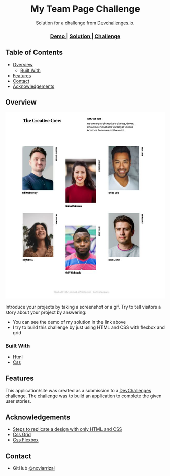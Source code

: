 <!-- Please update value in the {}  -->

<h1 align="center">My Team Page Challenge</h1>

<div align="center">
   Solution for a challenge from  <a href="http://devchallenges.io" target="_blank">Devchallenges.io</a>.
</div>

<div align="center">
  <h3>
    <a href="https://noviarrizal.github.io/my-team-page/">
      Demo
    </a>
    <span> | </span>
    <a href="https://github.com/noviarrizal/my-team-page">
      Solution
    </a>
    <span> | </span>
    <a href="https://devchallenges.io/challenges/hhmesazsqgKXrTkYkt0U">
      Challenge
    </a>
  </h3>
</div>

<!-- TABLE OF CONTENTS -->

## Table of Contents

- [Overview](#overview)
  - [Built With](#built-with)
- [Features](#features)
- [Contact](#contact)
- [Acknowledgements](#acknowledgements)

<!-- OVERVIEW -->

## Overview

![screenshot](./img/my-team-page-desktop.JPG)

Introduce your projects by taking a screenshot or a gif. Try to tell visitors a story about your project by answering:

- You can see the demo of my solution in the link above
- I try to build this challenge by just using HTML and CSS with flexbox and grid

### Built With

<!-- This section should list any major frameworks that you built your project using. Here are a few examples.-->

- [Html](https://www.w3schools.com/html/)
- [Css](https://www.w3schools.com/css/)

## Features

<!-- List the features of your application or follow the template. Don't share the figma file here :) -->

This application/site was created as a submission to a [DevChallenges](https://devchallenges.io/challenges) challenge. The [challenge](https://devchallenges.io/challenges/hhmesazsqgKXrTkYkt0U) was to build an application to complete the given user stories.

## Acknowledgements

<!-- This section should list any articles or add-ons/plugins that helps you to complete the project. This is optional but it will help you in the future. For exmpale -->

- [Steps to replicate a design with only HTML and CSS](https://devchallenges-blogs.web.app/how-to-replicate-design/)
- [Css Grid](https://css-tricks.com/snippets/css/complete-guide-grid/)
- [Css Flexbox](https://css-tricks.com/snippets/css/a-guide-to-flexbox/)

## Contact

- GitHub [@noviarrizal](https://github.com/noviarrizal)
